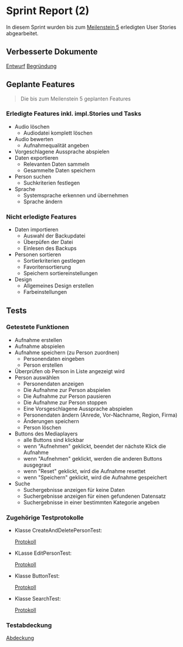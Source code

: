 # Sprint Report (2)

In diesem Sprint wurden bis zum [Meilenstein 5](https://sopra.informatik.uni-stuttgart.de/sopra-ws1617/sopra-team-8/milestones/2) erledigten User Stories abgearbeitet.

## Verbesserte Dokumente


[Entwurf](Entwurf.md)
[Begründung](Begruendung.md)

## Geplante Features
> Die bis zum Meilenstein 5 geplanten Features

### Erledigte Features inkl. impl.Stories und Tasks
- Audio löschen
	- Audiodatei komplett löschen
- Audio bewerten
	- Aufnahmequalität angeben
- Vorgeschlagene Aussprache abspielen
- Daten exportieren
	- Relevanten Daten sammeln
	- Gesammelte Daten speichern
- Person suchen
	- Suchkriterien festlegen
- Sprache
	- Systemsprache erkennen und übernehmen
	- Sprache ändern


### Nicht erledigte Features
- Daten importieren
	- Auswahl der Backupdatei
	- Überpüfen der Datei
	- Einlesen des Backups
- Personen sortieren
	- Sortierkriterien gestlegen
	- Favoritensortierung
	- Speichern sortiereinstellungen
- Design
	- Allgemeines Design erstellen
	- Farbeinstellungen

## Tests
### Getestete Funktionen
- Aufnahme erstellen
- Aufnahme abspielen
- Aufnahme speichern (zu Person zuordnen)
	- Personendaten eingeben
	- Person erstellen
- Überprüfen ob Person in Liste angezeigt wird
- Person auswählen
	- Personendaten anzeigen
	- Die Aufnahme zur Person abspielen
	- Die Aufnahme zur Person pausieren
	- Die Aufnahme zur Person stoppen
	- Eine Vorsgeschlagene Aussprache abspielen
	- Personendaten ändern (Anrede, Vor-Nachname, Region, Firma)
	- Änderungen speichern
	- Person löschen
- Buttons des Mediaplayers
	- alle Buttons sind klickbar
	- wenn "Aufnehmen" geklickt, beendet der nächste Klick die Aufnahme
	- wenn "Aufnehmen" geklickt, werden die anderen Buttons ausgegraut
	- wenn "Reset" geklickt, wird die Aufnahme resettet
	- wenn "Speichern" geklickt, wird die Aufnahme gespeichert	
- Suche
	- Suchergebnisse anzeigen für keine Daten
	- Suchergebnisse anzeigen für einen gefundenen Datensatz
	- Suchergebnisse in einer bestimmten Kategorie angeben

### Zugehörige Testprotokolle
- Klasse CreateAndDeletePersonTest:

	[Protokoll](app/build/reports/androidTests/connected/de.uni_stuttgart.sopra_ws1617_team8.tong.CreateAndDeletePersonTest.html)

- KLasse EditPersonTest:

	[Protokoll](app/build/reports/androidTests/connected/de.uni_stuttgart.sopra_ws1617_team8.tong.EditPersonTest.html)

- Klasse ButtonTest:

	[Protokoll](app/build/reports/androidTests/connected/de.uni_stuttgart.sopra_ws1617_team8.tong.ButtonTest.html)

- Klasse SearchTest:

	[Protokoll](app/build/reports/androidTests/connected/de.uni_stuttgart.sopra_ws1617_team8.tong.SearchTest.html)


### Testabdeckung

[Abdeckung](app/build/reports/coverage/debug/index.html)